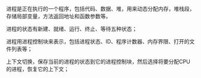进程是正在执行的一个程序，包括代码、数据、堆，用来动态分配内存，堆栈段，存储局部变量，方法返回地址和函数参数等。

进程的状态有新建、就绪、运行、终止、等待五种状态；

进程用进程控制块来表示，包括进程状态、ID、程序计数器、内存界限、打开的文件列表等；

上下文切换，保存当前的进程的状态到它的进程控制块，然后选择将要分配CPU的进程，恢复它的上下文；

